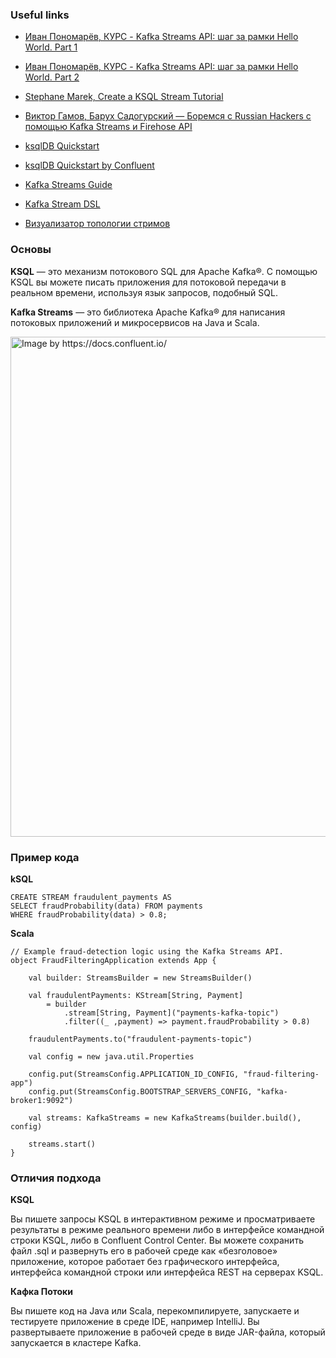 ### Useful links

* [Иван Пономарёв, КУРС - Kafka Streams API: шаг за рамки Hello World. Part 1](https://www.youtube.com/watch?v=pipM6bwQjoM)
* [Иван Пономарёв, КУРС - Kafka Streams API: шаг за рамки Hello World. Part 2](https://www.youtube.com/watch?v=PqQax9zur9I)
* [Stephane Marek, Create a KSQL Stream Tutorial](https://www.youtube.com/watch?v=3gj_CHlVkNE)
* [Виктор Гамов, Барух Садогурский — Боремся с Russian Hackers с помощью Kafka Streams и Firehose API](https://www.youtube.com/watch?v=ZH3AlesuSpw)


* [ksqlDB Quickstart](https://ksqldb.io/quickstart.html)
* [ksqlDB Quickstart by Confluent](https://docs.confluent.io/5.0.4/ksql/docs/quickstart.html)


* [Kafka Streams Guide](https://kafka.apache.org/21/documentation/streams/developer-guide/config-streams.html)
* [Kafka Stream DSL](https://kafka.apache.org/20/documentation/streams/developer-guide/dsl-api.html)


* [Визуализатор топологии стримов](https://zz85.github.io/kafka-streams-viz/)

### Основы

**KSQL** — это механизм потокового SQL для Apache Kafka®.
С помощью KSQL вы можете писать приложения для потоковой передачи в реальном времени,
используя язык запросов, подобный SQL.

**Kafka Streams** — это библиотека Apache Kafka® для написания потоковых приложений и микросервисов на Java и Scala.


<img src="https://docs.confluent.io/5.0.4/_images/ksql-kafka-streams-core-kafka-stack.png" alt="Image by https://docs.confluent.io/" style="width:800px;"/>

### Пример кода

**kSQL**
```(sql)
CREATE STREAM fraudulent_payments AS
SELECT fraudProbability(data) FROM payments
WHERE fraudProbability(data) > 0.8;
```

**Scala**
```(java)
// Example fraud-detection logic using the Kafka Streams API.
object FraudFilteringApplication extends App {

    val builder: StreamsBuilder = new StreamsBuilder()
    
    val fraudulentPayments: KStream[String, Payment] 
        = builder
            .stream[String, Payment]("payments-kafka-topic")
            .filter((_ ,payment) => payment.fraudProbability > 0.8)
                                                            
    fraudulentPayments.to("fraudulent-payments-topic")

    val config = new java.util.Properties
    
    config.put(StreamsConfig.APPLICATION_ID_CONFIG, "fraud-filtering-app")
    config.put(StreamsConfig.BOOTSTRAP_SERVERS_CONFIG, "kafka-broker1:9092")

    val streams: KafkaStreams = new KafkaStreams(builder.build(), config)
    
    streams.start()
}
```

### Отличия подхода

**KSQL**

Вы пишете запросы KSQL в интерактивном режиме и просматриваете результаты в режиме реального времени
либо в интерфейсе командной строки KSQL, либо в Confluent Control Center.
Вы можете сохранить файл .sql и развернуть его в рабочей среде как «безголовое» приложение,
которое работает без графического интерфейса, интерфейса командной строки или интерфейса REST на серверах KSQL.

**Кафка Потоки**

Вы пишете код на Java или Scala, перекомпилируете, запускаете и тестируете приложение в среде IDE,
например IntelliJ. Вы развертываете приложение в рабочей среде в виде JAR-файла,
который запускается в кластере Kafka.


